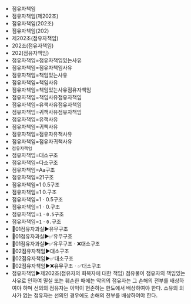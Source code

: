 - 점유자책임
- 점유자책임(제202조)
- 점유자책임(202조)
- 점유자책임(202)
- 제202조(점유자책임)
- 202조(점유자책임)
- 202(점유자책임)
- 점유자책임=점유자책임있는사유
- 점유자책임=점유자책임사유
- 점유자책임=책임있는사유
- 점유자책임=책임사유
- 점유자책임=책임있는사유점유자책임
- 점유자책임=책임사유점유자책임
- 점유자책임=유책사유점유자책임
- 점유자책임=귀책사유점유자책임
- 점유자책임=유책사유
- 점유자책임=귀책사유
- 점유자책임=점유자유책사유
- 점유자책임=점유자귀책사유
- `점유자책임`
- 점유자책임=대소구조
- 점유자책임=다소구조
- 점유자책임=Aa구조
- 점유자책임=21구조
- 점유자책임=1 0.5구조
- 점유자책임=1 0.구조
- 점유자책임=1ㆍ0.5구조
- 점유자책임=1ㆍ0.구조
- 점유자책임=`1`ㆍ`0.5`구조
- 점유자책임=`1`ㆍ`0.`구조
- 📌01점유자과실▶️유무구조
- 📌01점유자과실▶️✅유무구조
- 📌01점유자과실▶️✅유무구조ㆍ❌대소구조
- 📌02점유자책임▶️대소구조
- 📌02점유자책임▶️✅대소구조
- 📌02점유자책임▶️❌유무구조ㆍ✅대소구조
- 점유자책임▶️제202조(점유자의 회복자에 대한 책임) 점유물이 점유자의 책임있는 사유로 인하여 멸실 또는 훼손한 때에는 악의의 점유자는 그 손해의 전부를 배상하여야 하며 선의의 점유자는 이익이 현존하는 한도에서 배상하여야 한다. 소유의 의사가 없는 점유자는 선의인 경우에도 손해의 전부를 배상하여야 한다.

